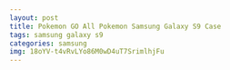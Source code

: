```yaml
---
layout: post
title: Pokemon GO All Pokemon Samsung Galaxy S9 Case
tags: samsung galaxy s9
categories: samsung
img: 18oYV-t4vRvLYo86M0wD4uT7SrimlhjFu
---
```

